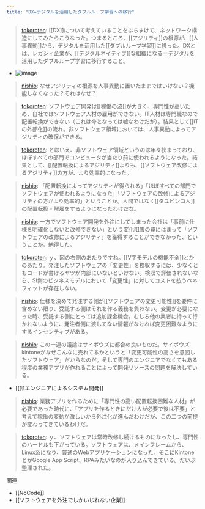 ```yaml
---
title: "DX=デジタルを活用したダブルループ学習への移行"
---
```


> [tokoroten](https://twitter.com/tokoroten/status/1279442207842250752): [[DX]]について考えていることをぶちまけて、ネットワーク構造にしてみたらこうなった。つまるところ、[[アジリティ]]の根源が、[[人事異動]]から、デジタルを活用した[[ダブルループ学習]]に移った。DXとは、レガシィ企業が、[[デジタルネイティブ]]な組織になる＝デジタルを活用したダブルループ学習に移行すること。
- ![image](https://gyazo.com/910576aaf1b5a47d5e7b08419f2dd202/thumb/1000)

> [nishio](https://twitter.com/nishio/status/1279449296027279365): なぜアジリティの根源を人事異動に置いたままではいけない？機能しなくなった？それはなぜ？

> [tokoroten](https://twitter.com/tokoroten/status/1279451728367120384): ソフトウェア開発は[[稼働の波]]が大きく、専門性が高いため、自社ではソフトウェア人材の雇用ができない。IT人材は専門職なので配置転換ができない（これは今となっては嘘なわけだが）。結果として[[ITの外部化]]の流れ。非ソフトウェア領域においては、人事異動によってアジリティの確保ができる。

> [tokoroten](https://twitter.com/tokoroten/status/1279452182249500672): とはいえ、非ソフトウェア領域というのは年々狭まっており、ほぼすべての部門でコンピュータが当たり前に使われるようになった。結果として、[[配置転換によるアジリティ]]よりも、[[ソフトウェア改修によるアジリティ]]の方が、より効率的になった。

> [nishio](https://twitter.com/nishio/status/1279457885794127872): 「配置転換によってアジリティが得られる」「ほぼすべての部門でソフトウェアが使われるようになった」「ソフトウェアの改修によるアジリティの方がより効率的」ということか。人間ではなく[[タユピンコ人]]の配置転換・解雇をするようになったわけだな。

> [nishio](https://twitter.com/nishio/status/1279458628961923072): 一方でソフトウェア開発を外注にしてしまった会社は「事前に仕様を明確化しないと改修できない」という変化阻害の罠にはまって「ソフトウェアの改修によるアジリティ」を獲得することができなかった、ということか。納得した。

> [tokoroten](https://twitter.com/tokoroten/status/1279459787319603200): ｙ、図の右側のあたりですね。[[V字モデルの機能不全]]とかのあたり。発注したソフトウェアの「変更性」を検収するには、少なくともコードが書けるヤツが内部にいないといけない。検収で評価されないなら、SI側のビジネスモデルにおいて「変更性」に対してコストを払うベネフィットが存在しない。

> [nishio](https://twitter.com/nishio/status/1279469242975281152): 仕様を決めて発注する側が[[ソフトウェアの変更可能性]]を要件に含めない限り、受託する側はそれを作る義務を負わない。変更が必要になった時、受託する側にとっては追加課金機会。むしろ他の業者に持って行かれないように、発注者側に渡してない情報がなければ変更困難なようにするインセンティブがある。

> [nishio](https://twitter.com/nishio/status/1279470795475972096): この一連の議論はサイボウズに都合の良いものだ。サイボウズkintoneがなぜこんなに売れてるかというと「変更可能性の高さを意図したソフトウェア」だからなのだ。そして専門のエンジニアでなくてもある程度の業務アプリが作れることによって開発リソースの問題を解決している。
- [[非エンジニアによるシステム開発]]

> [nishio](https://twitter.com/nishio/status/1279473163382882304): 業務アプリを作るために「専門性の高い配置転換困難な人材」が必要であった時代に、「アプリを作るときにだけ人が必要で後は不要」と考えて稼働の変動が激しいから外注化が進んだわけだが、この二つの前提が変わってきているわけだ。

> [tokoroten](https://twitter.com/tokoroten/status/1279474270133878784): ｙ、ソフトウェアは常時改修し続けるものになったし、専門性のハードルも下がっている。ソフトウェアは、メインフレームから、Linux系になり、普通のWebアプリケーションになった。そこにKintoneとかGoogle App Script、RPAみたいなのが入り込んできている。だいぶ整理された。

関連
- [[NoCode]]
- [[ソフトウェアを外注でしかいじれない企業]]
